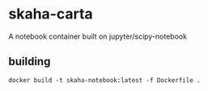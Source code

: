 # skaha-carta

A notebook container built on jupyter/scipy-notebook 

## building

```
docker build -t skaha-notebook:latest -f Dockerfile .
```


